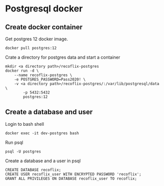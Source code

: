 # Postgresql docker
## Create docker container
Get postgres 12 docker image.
```
docker pull postgres:12
```

Crate a directory for postgres data and start a container
```
mkdir <a directory path>/recoflix-postgres
docker run -d \
	--name recoflix-postgres \
	-e POSTGRES_PASSWORD=Pass2020! \
	-v <a directory path>/recoflix-postgres/:/var/lib/postgresql/data \
        -p 5432:5432
        postgres:12
```

## Create a database and user
Login to bash shell
```
docker exec -it dev-postgres bash
```
Run psql
```
psql -U postgres
```

Create a database and a user in psql
```
CREATE DATABASE recoflix;
CREATE USER recoflix_user WITH ENCRYPTED PASSWORD 'recoflix';
GRANT ALL PRIVILEGES ON DATABASE recoflix_user TO recoflix;
```
